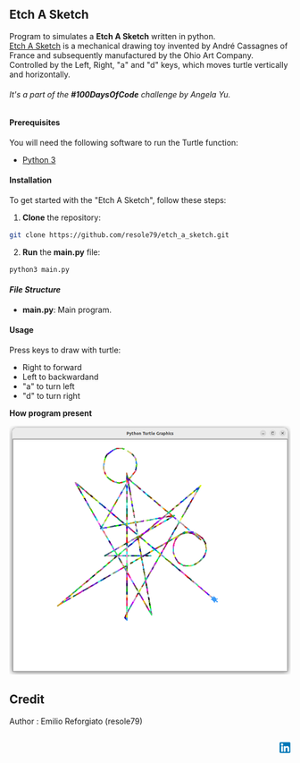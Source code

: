 ## Etch A Sketch

Program to simulates a **Etch A Sketch**  written in python.   
[Etch A Sketch](https://en.wikipedia.org/wiki/Etch_A_Sketch) is a mechanical drawing toy invented by André Cassagnes of France and subsequently manufactured by the Ohio Art Company.           
Controlled by the Left, Right, "a" and "d" keys, which moves turtle vertically and horizontally.      
           
###### It's a part of the **#100DaysOfCode** challenge by Angela Yu. ######


#### Prerequisites
You will need the following software to run the Turtle function:
 - [Python 3](https://www.python.org/downloads/)
 

#### Installation
To get started with the "Etch A Sketch", follow these steps:

1. **Clone** the repository:

```sh
git clone https://github.com/resole79/etch_a_sketch.git
```

2. **Run** the **main.py** file:

```sh
python3 main.py
```     

#### *File Structure*

 - **main.py**: Main program.


#### **Usage**

Press keys to draw with turtle:
 - Right to forward
 - Left to backwardand
 - "a" to turn left  
 - "d" to turn right

**How program present**

![Etch A Sketch](./image/etch_a_sketch_0.png)

## **Credit**

Author : Emilio Reforgiato (resole79)

##
<p align="right"><a href="https://www.linkedin.com/in/emilio-reforgiato/" target=”_blank” ><img src="./image/in_logo.png" /></a></p>


